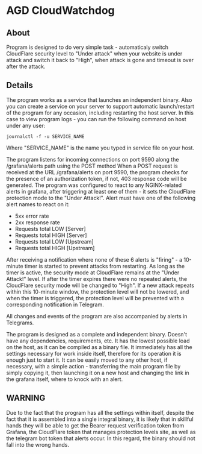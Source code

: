 # AGD CloudWatchdog

## About

Program is designed to do very simple task - automaticaly switch CloudFlare security level to "Under attack" when your website is under attack and switch it back to "High", when attack is gone and timeout is over after the attack.

## Details

The program works as a service that launches an independent binary. Also you can create a service on your server to support automatic launch/restart of the program for any occasion, including restarting the host server.
In this case to view program logs - you can run the following command on host under any user:

`journalctl -f -u SERVICE_NAME`

Where "SERVICE_NAME" is the name you typed in service file on your host.

The program listens for incoming connections on port 9590 along the /grafana/alerts path using the POST method
When a POST request is received at the URL /grafana/alerts on port 9590, the program checks for the presence of an authorization token, if not, 403 response code will be generated.
The program was configured to react to any NGINX-related alerts in grafana, after triggering at least one of them - it sets the CloudFlare protection mode to the "Under Attack!".
Alert must have one of the following alert names to react on it:
 - 5xx error rate
 - 2xx response rate
 - Requests total LOW [Server]
 - Requests total HIGH [Server]
 - Requests total LOW [Upstream]
 - Requests total HIGH [Upstream]

After receiving a notification where none of these 6 alerts is "firing" - a 10-minute timer is started to prevent attacks from restarting. As long as the timer is active, the security mode at CloudFlare remains at the "Under Attack!" level. If after the timer expires there were no repeated alerts, the CloudFlare security mode will be changed to "High". If a new attack repeats within this 10-minute window, the protection level will not be lowered, and when the timer is triggered, the protection level will be prevented with a corresponding notification in Telegram.

All changes and events of the program are also accompanied by alerts in Telegrams.

The program is designed as a complete and independent binary. Doesn't have any dependencies, requirements, etc. It has the lowest possible load on the host, as it can be compiled as a binary file. It immediately has all the settings necessary for work inside itself, therefore for its operation it is enough just to start it. It can be easily moved to any other host, if necessary, with a simple action - transferring the main program file by simply copying it, then launching it on a new host and changing the link in the grafana itself, where to knock with an alert.

## WARNING

Due to the fact that the program has all the settings within itself, despite the fact that it is assembled into a single integral binary, it is likely that in skillful hands they will be able to get the Bearer request verification token from Grafana, the CloudFlare token that manages protection levels site, as well as the telegram bot token that alerts occur. In this regard, the binary should not fall into the wrong hands.
